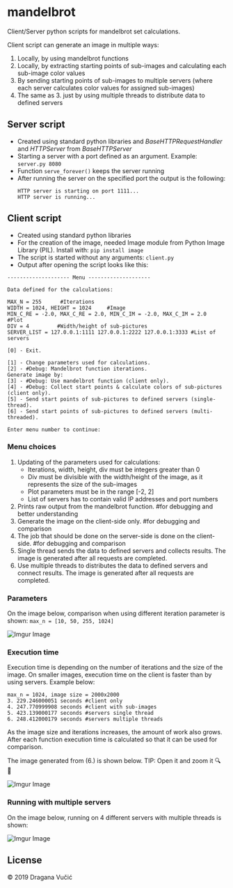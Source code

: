 # mandelbrot
Client/Server python scripts for mandelbrot set calculations.

Client script can generate an image in multiple ways:
1. Locally, by using mandelbrot functions
2. Locally, by extracting starting points of sub-images and calculating each sub-image color values
3. By sending starting points of sub-images to multiple servers (where each server calculates color values for assigned sub-images)
4. The same as 3. just by using multiple threads to distribute data to defined servers

## Server script

- Created using standard python libraries and *BaseHTTPRequestHandler* and *HTTPServer* from *BaseHTTPServer*
- Starting a server with a port defined as an argument. Example: `server.py 8080`
- Function `serve_forever()`  keeps the server running
- After running the server on the specified port the output is the following:
  ```
  HTTP server is starting on port 1111...
  HTTP server is running...
  ```
## Client script

- Created using standard python libraries
- For the creation of the image, needed Image module from Python Image Library (PIL). Install with: `pip install image`
- The script is started without any arguments: `client.py`
- Output after opening the script looks like this:
```
-------------------- Menu --------------------

Data defined for the calculations:

MAX_N = 255      #Iterations
WIDTH = 1024, HEIGHT = 1024     #Image
MIN_C_RE = -2.0, MAX_C_RE = 2.0, MIN_C_IM = -2.0, MAX_C_IM = 2.0        #Plot
DIV = 4         #Width/height of sub-pictures
SERVER_LIST = 127.0.0.1:1111 127.0.0.1:2222 127.0.0.1:3333 #List of servers

[0] - Exit.

[1] - Change parameters used for calculations.
[2] - #Debug: Mandelbrot function iterations.
Generate image by:
[3] - #Debug: Use mandelbrot function (client only).
[4] - #Debug: Collect start points & calculate colors of sub-pictures (client only).
[5] - Send start points of sub-pictures to defined servers (single-thread).
[6] - Send start points of sub-pictures to defined servers (multi-threaded).

Enter menu number to continue:
```

### Menu choices

1. Updating of the parameters used for calculations:
    - Iterations, width, height, div must be integers greater than 0
    - Div must be divisible with the width/height of the image, as it represents the size of the sub-images
    - Plot parameters must be in the range [-2, 2]
    - List of servers has to contain valid IP addresses and port numbers
2. Prints raw output from the mandelbrot function. #for debugging and better understanding
3. Generate the image on the client-side only. #for debugging and comparison
4. The job that should be done on the server-side is done on the client-side. #for debugging and comparison
5. Single thread sends the data to defined servers and collects results. The image is generated after all requests are completed.
6. Use multiple threads to distributes the data to defined servers and connect results. The image is generated after all requests are completed.

### Parameters

On the image below, comparison when using different iteration parameter is shown: `max_n = [10, 50, 255, 1024]`

![Imgur Image](https://i.imgur.com/1neSkZu.png)

### Execution time

Execution time is depending on the number of iterations and the size of the image. On smaller images, execution time on the client is faster than by using servers. Example below:
```
max_n = 1024, image size = 2000x2000
3. 229.246000051 seconds #client only
4. 247.770999908 seconds #client with sub-images
5. 423.139000177 seconds #servers single thread
6. 248.412000179 seconds #servers multiple threads
```
As the image size and iterations increases, the amount of work also grows. After each function execution time is calculated so that it can be used for comparison.

The image generated from (6.) is shown below. TIP: Open it and zoom it :mag: :eyes:

![Imgur Image](https://i.imgur.com/vz8JSiW.png)

### Running with multiple servers

On the image below, running on 4 different servers with multiple threads is shown:

![Imgur Image](https://i.imgur.com/BPLSeLp.png)

License
----

© 2019 Dragana Vučić
